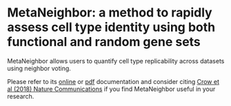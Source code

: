 MetaNeighbor: a method to rapidly assess cell type identity using both functional and random gene sets
================
MetaNeighbor allows users to quantify cell type replicability across datasets using neighbor voting.

Please refer to its [online](./Documentation.md) or [pdf](https://bioconductor.org/packages/release/bioc/vignettes/MetaNeighbor/inst/doc/MetaNeighbor.pdf) documentation and consider citing [Crow et al (2018) Nature Communications](https://www.nature.com/articles/s41467-018-03282-0) if you find MetaNeighbor useful in your research.